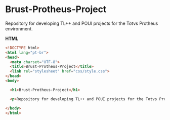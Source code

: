 # Brust-Protheus-Project
Repository for developing TL++ and POUI projects for the Totvs Protheus environment.

**HTML**

```html
<!DOCTYPE html>
<html lang="pt-br">
<head>
  <meta charset="UTF-8">
  <title>Brust-Protheus-Project</title>
  <link rel="stylesheet" href="css/style.css">
</head>
<body>

  <h1>Brust-Protheus-Project</h1>

  <p>Repository for developing TL++ and POUI projects for the Totvs Protheus environment.</p>

</body>
</html>

